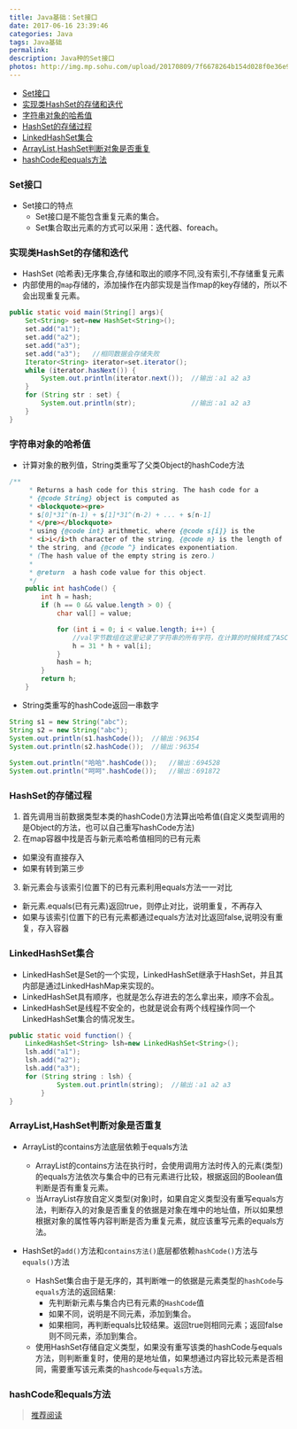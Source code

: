 ```yaml
---
title: Java基础：Set接口
date: 2017-06-16 23:39:46
categories: Java
tags: Java基础
permalink:
description: Java种的Set接口
photos: http://img.mp.sohu.com/upload/20170809/7f6678264b154d028f0e36e9159c8e9a.png
---
```

<!-- TOC -->

- [Set接口](#set接口)
- [实现类HashSet的存储和迭代](#实现类hashset的存储和迭代)
- [字符串对象的哈希值](#字符串对象的哈希值)
- [HashSet的存储过程](#hashset的存储过程)
- [LinkedHashSet集合](#linkedhashset集合)
- [ArrayList,HashSet判断对象是否重复](#arraylisthashset判断对象是否重复)
- [hashCode和equals方法](#hashcode和equals方法)

<!-- /TOC -->
### Set接口
- Set接口的特点
    - Set接口是不能包含重复元素的集合。
    - Set集合取出元素的方式可以采用：迭代器、foreach。

### 实现类HashSet的存储和迭代
- HashSet (哈希表)无序集合,存储和取出的顺序不同,没有索引,不存储重复元素
- 内部使用的`map`存储的，添加操作在内部实现是当作map的key存储的，所以不会出现重复元素。
```java
public static void main(String[] args){
	Set<String> set=new HashSet<String>();
	set.add("a1");
	set.add("a2");
	set.add("a3");
	set.add("a3");   //相同数据会存储失败
	Iterator<String> iterator=set.iterator();
	while (iterator.hasNext()) {
		System.out.println(iterator.next());  //输出：a1 a2 a3
	}
    for (String str : set) {
		System.out.println(str);              //输出：a1 a2 a3
	}
}
```


### 字符串对象的哈希值
- 计算对象的散列值，String类重写了父类Object的hashCode方法
```java
/**
     * Returns a hash code for this string. The hash code for a
     * {@code String} object is computed as
     * <blockquote><pre>
     * s[0]*31^(n-1) + s[1]*31^(n-2) + ... + s[n-1]
     * </pre></blockquote>
     * using {@code int} arithmetic, where {@code s[i]} is the
     * <i>i</i>th character of the string, {@code n} is the length of
     * the string, and {@code ^} indicates exponentiation.
     * (The hash value of the empty string is zero.)
     *
     * @return  a hash code value for this object.
     */
    public int hashCode() {
        int h = hash;
        if (h == 0 && value.length > 0) {
            char val[] = value;

            for (int i = 0; i < value.length; i++) {
                //val字节数组在这里记录了字符串的所有字符，在计算的时候转成了ASCII码参与运算。
                h = 31 * h + val[i];  
            }
            hash = h;
        }
        return h;
    }
```
- String类重写的hashCode返回一串数字
```java
String s1 = new String("abc");
String s2 = new String("abc");
System.out.println(s1.hashCode());  //输出：96354
System.out.println(s2.hashCode());  //输出：96354
        
System.out.println("哈哈".hashCode());   //输出：694528
System.out.println("呵呵".hashCode());   //输出：691872
```


### HashSet的存储过程
1. 首先调用当前数据类型本类的hashCode()方法算出哈希值(自定义类型调用的是Object的方法，也可以自己重写hashCode方法)
2. 在map容器中找是否与新元素哈希值相同的已有元素
  - 如果没有直接存入
  - 如果有转到第三步
3. 新元素会与该索引位置下的已有元素利用equals方法一一对比
  - 新元素.equals(已有元素)返回true，则停止对比，说明重复，不再存入
  - 如果与该索引位置下的已有元素都通过equals方法对比返回false,说明没有重复，存入容器


### LinkedHashSet集合
- LinkedHashSet是Set的一个实现，LinkedHashSet继承于HashSet，并且其内部是通过LinkedHashMap来实现的。
- LinkedHashSet具有顺序，也就是怎么存进去的怎么拿出来，顺序不会乱。
- LinkedHashSet是线程不安全的，也就是说会有两个线程操作同一个LinkedHashSet集合的情况发生。
```Java
public static void function() {
    LinkedHashSet<String> lsh=new LinkedHashSet<String>();
    lsh.add("a1");
    lsh.add("a2");
    lsh.add("a3");
    for (String string : lsh) {
			System.out.println(string);  //输出：a1 a2 a3
		}
}
```

### ArrayList,HashSet判断对象是否重复
- ArrayList的contains方法底层依赖于equals方法
    - ArrayList的contains方法在执行时，会使用调用方法时传入的元素(类型)的equals方法依次与集合中的已有元素进行比较，根据返回的Boolean值判断是否有重复元素。
    - 当ArrayList存放自定义类型(对象)时，如果自定义类型没有重写equals方法，判断存入的对象是否重复的依据是对象在堆中的地址值，所以如果想根据对象的属性等内容判断是否为重复元素，就应该重写元素的equals方法。


- HashSet的`add()`方法和`contains方法()`底层都依赖`hashCode()`方法与`equals()`方法
    - HashSet集合由于是无序的，其判断唯一的依据是元素类型的`hashCode`与`equals`方法的返回结果:
        - 先判断新元素与集合内已有元素的`HashCode`值
        - 如果不同，说明是不同元素，添加到集合。
        - 如果相同，再判断equals比较结果。返回true则相同元素；返回false则不同元素，添加到集合。
    - 使用HashSet存储自定义类型，如果没有重写该类的hashCode与equals方法，则判断重复时，使用的是地址值，如果想通过内容比较元素是否相同，需要重写该元素类的`hashcode`与`equals`方法。


### hashCode和equals方法
> [推荐阅读](http://www.cnblogs.com/Qian123/p/5703507.html)